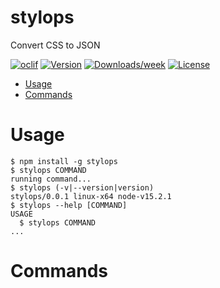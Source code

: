stylops
=======

Convert CSS to JSON

[![oclif](https://img.shields.io/badge/cli-oclif-brightgreen.svg)](https://oclif.io)
[![Version](https://img.shields.io/npm/v/stylops.svg)](https://npmjs.org/package/stylops)
[![Downloads/week](https://img.shields.io/npm/dw/stylops.svg)](https://npmjs.org/package/stylops)
[![License](https://img.shields.io/npm/l/stylops.svg)](https://github.com/hugosenari/stylops/blob/master/package.json)

<!-- toc -->
* [Usage](#usage)
* [Commands](#commands)
<!-- tocstop -->
# Usage
<!-- usage -->
```sh-session
$ npm install -g stylops
$ stylops COMMAND
running command...
$ stylops (-v|--version|version)
stylops/0.0.1 linux-x64 node-v15.2.1
$ stylops --help [COMMAND]
USAGE
  $ stylops COMMAND
...
```
<!-- usagestop -->
# Commands
<!-- commands -->

<!-- commandsstop -->
